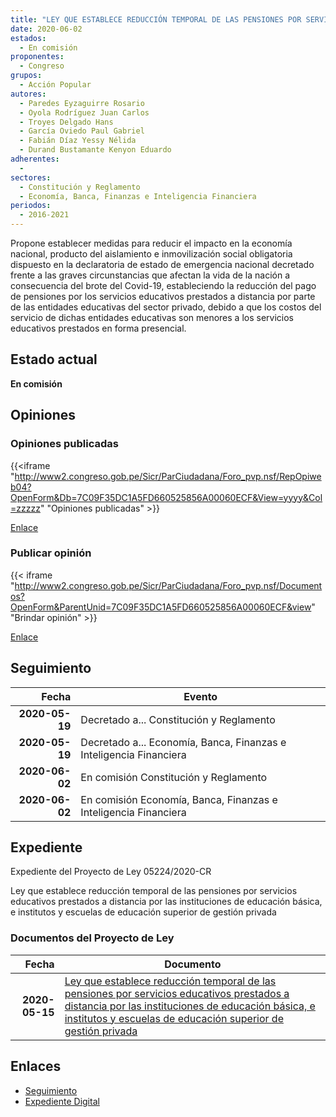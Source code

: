 ```yaml
---
title: "LEY QUE ESTABLECE REDUCCIÓN TEMPORAL DE LAS PENSIONES POR SERVICIOS EDUCATIVOS PRESTADOS A DISTANCIA POR LAS INSTITUCIONES DE EDUCACIÓN BÁSICA E INSTITUTOS Y ESCUELAS DE EDUCACIÓN SUPERIOR DE GESTIÓN PRIVADA"
date: 2020-06-02
estados: 
  - En comisión
proponentes: 
  - Congreso
grupos: 
  - Acción Popular
autores: 
  - Paredes Eyzaguirre Rosario
  - Oyola Rodríguez Juan Carlos
  - Troyes Delgado Hans
  - García Oviedo Paul Gabriel
  - Fabián Díaz Yessy Nélida
  - Durand Bustamante Kenyon Eduardo
adherentes: 
  - 
sectores: 
  - Constitución y Reglamento
  - Economía, Banca, Finanzas e Inteligencia Financiera
periodos: 
  - 2016-2021
---
```


Propone establecer medidas para reducir el impacto en la economía nacional, producto del aislamiento e inmovilización social obligatoria dispuesto en la declaratoria de estado de emergencia nacional decretado frente a las graves circunstancias que afectan la vida de la nación a consecuencia del brote del Covid-19, estableciendo la reducción del pago de pensiones por los servicios educativos prestados a distancia por parte de las entidades educativas del sector privado, debido a que los costos del servicio de dichas entidades educativas son menores a los servicios educativos prestados en forma presencial.


## Estado actual

**En comisión**

## Opiniones

### Opiniones publicadas

{{<iframe "http://www2.congreso.gob.pe/Sicr/ParCiudadana/Foro_pvp.nsf/RepOpiweb04?OpenForm&Db=7C09F35DC1A5FD660525856A00060ECF&View=yyyy&Col=zzzzz" "Opiniones publicadas" >}}

[Enlace](http://www2.congreso.gob.pe/Sicr/ParCiudadana/Foro_pvp.nsf/RepOpiweb04?OpenForm&Db=7C09F35DC1A5FD660525856A00060ECF&View=yyyy&Col=zzzzz)
### Publicar opinión

{{< iframe "http://www2.congreso.gob.pe/Sicr/ParCiudadana/Foro_pvp.nsf/Documentos?OpenForm&ParentUnid=7C09F35DC1A5FD660525856A00060ECF&view" "Brindar opinión" >}}

[Enlace](http://www2.congreso.gob.pe/Sicr/ParCiudadana/Foro_pvp.nsf/Documentos?OpenForm&ParentUnid=7C09F35DC1A5FD660525856A00060ECF&view)

## Seguimiento

| Fecha | Evento |
|------:|--------|
| **2020-05-19** | Decretado a... Constitución y Reglamento|
| **2020-05-19** | Decretado a... Economía, Banca, Finanzas e Inteligencia Financiera|
| **2020-06-02** | En comisión Constitución y Reglamento|
| **2020-06-02** | En comisión Economía, Banca, Finanzas e Inteligencia Financiera|


## Expediente

Expediente del Proyecto de Ley 05224/2020-CR

Ley que establece reducción temporal de las pensiones por servicios educativos prestados a distancia por las instituciones de educación básica, e institutos y escuelas de educación superior de gestión privada


### Documentos del Proyecto de Ley

| Fecha | Documento |
|------:|--------|
| **2020-05-15** | [Ley que establece reducción temporal de las pensiones por servicios educativos prestados a distancia por las instituciones de educación básica, e institutos y escuelas de educación superior de gestión privada](http://www.leyes.congreso.gob.pe/Documentos/2016_2021/Proyectos_de_Ley_y_de_Resoluciones_Legislativas/PL05224-20200515.pdf) |

## Enlaces 

- [Seguimiento](http://www2.congreso.gob.pe/Sicr/TraDocEstProc/CLProLey2016.nsf/f7fff46988ca05b1052578e100829cc7/9b27eac02a0a883f0525856a001ae15e?OpenDocument)
- [Expediente Digital](http://www2.congreso.gob.pe/Sicr/TraDocEstProc/CLProLey2016.nsf/f7fff46988ca05b1052578e100829cc7/9b27eac02a0a883f0525856a001ae15e?OpenDocument&Click=05257FB7005EB655.eb71d0cf91d8294e05256cdf006b5706/$Body/0.1C6C)
